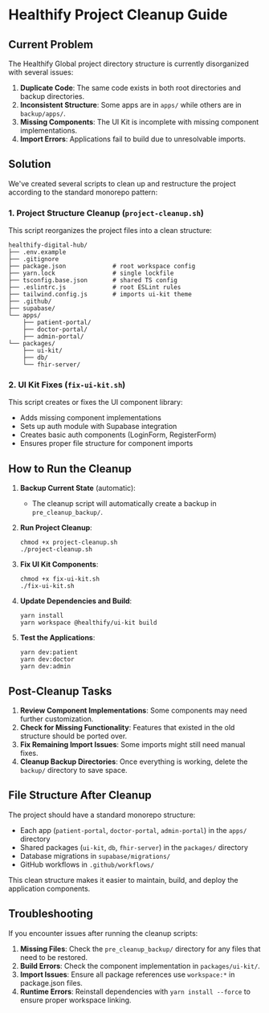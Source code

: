 # Healthify Project Cleanup Guide

## Current Problem

The Healthify Global project directory structure is currently disorganized with several issues:

1. **Duplicate Code**: The same code exists in both root directories and backup directories.
2. **Inconsistent Structure**: Some apps are in `apps/` while others are in `backup/apps/`.
3. **Missing Components**: The UI Kit is incomplete with missing component implementations.
4. **Import Errors**: Applications fail to build due to unresolvable imports.

## Solution

We've created several scripts to clean up and restructure the project according to the standard monorepo pattern:

### 1. Project Structure Cleanup (`project-cleanup.sh`)

This script reorganizes the project files into a clean structure:

```
healthify-digital-hub/
├── .env.example
├── .gitignore
├── package.json             # root workspace config
├── yarn.lock                # single lockfile
├── tsconfig.base.json       # shared TS config
├── .eslintrc.js             # root ESLint rules
├── tailwind.config.js       # imports ui-kit theme
├── .github/
├── supabase/
└── apps/
    ├── patient-portal/
    ├── doctor-portal/
    ├── admin-portal/
└── packages/
    ├── ui-kit/
    ├── db/
    └── fhir-server/
```

### 2. UI Kit Fixes (`fix-ui-kit.sh`)

This script creates or fixes the UI component library:

- Adds missing component implementations
- Sets up auth module with Supabase integration
- Creates basic auth components (LoginForm, RegisterForm)
- Ensures proper file structure for component imports

## How to Run the Cleanup

1. **Backup Current State** (automatic):
   - The cleanup script will automatically create a backup in `pre_cleanup_backup/`.

2. **Run Project Cleanup**:
   ```
   chmod +x project-cleanup.sh
   ./project-cleanup.sh
   ```

3. **Fix UI Kit Components**:
   ```
   chmod +x fix-ui-kit.sh
   ./fix-ui-kit.sh
   ```

4. **Update Dependencies and Build**:
   ```
   yarn install
   yarn workspace @healthify/ui-kit build
   ```

5. **Test the Applications**:
   ```
   yarn dev:patient
   yarn dev:doctor
   yarn dev:admin
   ```

## Post-Cleanup Tasks

1. **Review Component Implementations**: Some components may need further customization.
2. **Check for Missing Functionality**: Features that existed in the old structure should be ported over.
3. **Fix Remaining Import Issues**: Some imports might still need manual fixes.
4. **Cleanup Backup Directories**: Once everything is working, delete the `backup/` directory to save space.

## File Structure After Cleanup

The project should have a standard monorepo structure:

- Each app (`patient-portal`, `doctor-portal`, `admin-portal`) in the `apps/` directory
- Shared packages (`ui-kit`, `db`, `fhir-server`) in the `packages/` directory
- Database migrations in `supabase/migrations/`
- GitHub workflows in `.github/workflows/`

This clean structure makes it easier to maintain, build, and deploy the application components.

## Troubleshooting

If you encounter issues after running the cleanup scripts:

1. **Missing Files**: Check the `pre_cleanup_backup/` directory for any files that need to be restored.
2. **Build Errors**: Check the component implementation in `packages/ui-kit/`.
3. **Import Issues**: Ensure all package references use `workspace:*` in package.json files.
4. **Runtime Errors**: Reinstall dependencies with `yarn install --force` to ensure proper workspace linking. 